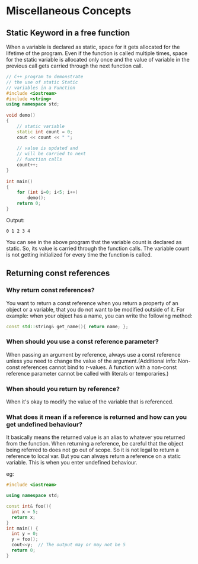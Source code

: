 # Miscellaneous Concepts

## Static Keyword in a free function

When a variable is declared as static, space for it gets allocated for the lifetime of the program. Even if the function is called multiple times, space for the static variable is allocated only once and the value of variable in the previous call gets carried through the next function call.

```c++
// C++ program to demonstrate 
// the use of static Static 
// variables in a Function
#include <iostream>
#include <string>
using namespace std;
  
void demo()
{ 
    // static variable
    static int count = 0;
    cout << count << " ";
      
    // value is updated and
    // will be carried to next
    // function calls
    count++;
}
  
int main()
{
    for (int i=0; i<5; i++)    
        demo();
    return 0;
}
```
Output:
```
0 1 2 3 4 
```
You can see in the above program that the variable count is declared as static. So, its value is carried through the function calls. The variable count is not getting initialized for every time the function is called.

## Returning const references

### Why return const references?
You want to return a const reference when you return a property of an object or a variable, that you do not want to be modified outside of it. For example: when your object has a name, you can write the following method:
```c++
const std::string& get_name(){ return name; };
```
### When should you use a const reference parameter?
When passing an argument by reference, always use a const reference unless you need to change the value of the argument.(Additional info: Non-const references cannot bind to r-values. A function with a non-const reference parameter cannot be called with literals or temporaries.)

### When should you return by reference?
When it's okay to modify the value of the variable that is referenced.

### What does it mean if a reference is returned and how can you get undefined behaviour?
It basically means the returned value is an alias to whatever you returned from the function.
When returning a reference, be careful that the object being referred to does not go out of scope. So it is not legal to return a reference to local var. But you can always return a reference on a static variable. This is when you enter undefined behaviour.

eg:
```c++
#include <iostream>

using namespace std;

const int& foo(){
  int x = 5;
  return x;
}
int main() {
  int y = 0;
  y = foo();
  cout<<y;  // The output may or may not be 5
  return 0;
}
```

